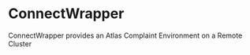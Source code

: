 ConnectWrapper
==============

ConnectWrapper provides an Atlas Complaint Environment on a Remote Cluster
